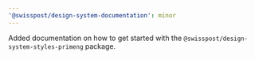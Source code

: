 ```yaml
---
'@swisspost/design-system-documentation': minor
---
```


Added documentation on how to get started with the `@swisspost/design-system-styles-primeng` package.
